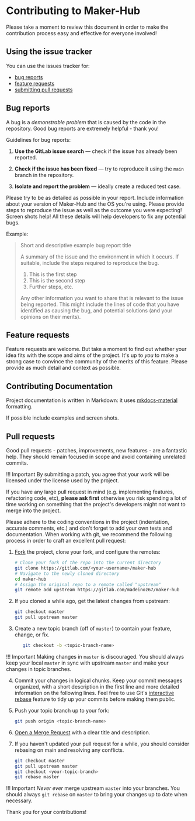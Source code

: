 # Contributing to Maker-Hub

Please take a moment to review this document in order to make the contribution
process easy and effective for everyone involved!

## Using the issue tracker

You can use the issues tracker for:

* [bug reports](#bug-reports)
* [feature requests](#feature-requests)
* [submitting pull requests](#pull-requests)

## Bug reports

A bug is a _demonstrable problem_ that is caused by the code in the repository.
Good bug reports are extremely helpful - thank you!

Guidelines for bug reports:

1. **Use the GitLab issue search** &mdash; check if the issue has already been
   reported.

2. **Check if the issue has been fixed** &mdash; try to reproduce it using the
   `main` branch in the repository.

3. **Isolate and report the problem** &mdash; ideally create a reduced test
   case.

Please try to be as detailed as possible in your report. Include information about
your version of Maker-Hub and the OS you're using. Please provide steps to
reproduce the issue as well as the outcome you were expecting! Screen shots help!  All these details
will help developers to fix any potential bugs.

Example:

> Short and descriptive example bug report title
>
> A summary of the issue and the environment in which it occurs. If suitable,
> include the steps required to reproduce the bug.
>
> 1. This is the first step
> 2. This is the second step
> 3. Further steps, etc.
>
> Any other information you want to share that is relevant to the issue being
> reported. This might include the lines of code that you have identified as
> causing the bug, and potential solutions (and your opinions on their
> merits).

## Feature requests

Feature requests are welcome. But take a moment to find out whether your idea
fits with the scope and aims of the project. It's up to *you* to make a strong
case to convince the community of the merits of this feature.
Please provide as much detail and context as possible.

## Contributing Documentation

Project documentation is written in Markdown: it uses [mkdocs-material](https://squidfunk.github.io/mkdocs-material-insiders/)
formatting.

If possible include examples and screen shots.

## Pull requests

Good pull requests - patches, improvements, new features - are a fantastic
help. They should remain focused in scope and avoid containing unrelated
commits.

!!! Important
    By submitting a patch, you agree that your work will be
    licensed under the license used by the project.

If you have any large pull request in mind (e.g. implementing features,
refactoring code, etc), **please ask first** otherwise you risk spending
a lot of time working on something that the project's developers might
not want to merge into the project.

Please adhere to the coding conventions in the project (indentation,
accurate comments, etc.) and don't forget to add your own tests and
documentation. When working with git, we recommend the following process
in order to craft an excellent pull request:

1. [Fork](https://help.github.com/articles/fork-a-repo/) the project, clone your fork,
   and configure the remotes:

      ```sh
      # Clone your fork of the repo into the current directory
      git clone https://gitlab.com/<your-username>/maker-hub
      # Navigate to the newly cloned directory
      cd maker-hub
      # Assign the original repo to a remote called "upstream"
      git remote add upstream https://gitlab.com/madeinoz67/maker-hub
      ```

2. If you cloned a while ago, get the latest changes from upstream:

      ```bash
      git checkout master
      git pull upstream master
      ```

3. Create a new topic branch (off of `master`) to contain your feature, change,
   or fix.

   ```sh
      git checkout -b <topic-branch-name>
   ```

!!! Important
      Making changes in `master` is discouraged. You should always
      keep your local `master` in sync with upstream `master` and make your
      changes in topic branches.

4. Commit your changes in logical chunks. Keep your commit messages organized,
   with a short description in the first line and more detailed information on
   the following lines. Feel free to use Git's
   [interactive rebase](https://help.github.com/articles/about-git-rebase/)
   feature to tidy up your commits before making them public.

5. Push your topic branch up to your fork:
   
      ```sh
      git push origin <topic-branch-name>
      ```

6. [Open a Merge Request](https://help.github.com/articles/using-pull-requests/)
    with a clear title and description.

7. If you haven't updated your pull request for a while, you should consider
   rebasing on main and resolving any conflicts.
   
      ```sh
      git checkout master
      git pull upstream master
      git checkout <your-topic-branch>
      git rebase master
      ```

!!! Important
      _Never ever_ merge upstream `master` into your branches. You
      should always `git rebase` on `master` to bring your changes up to date when
      necessary.

Thank you for your contributions!
